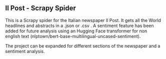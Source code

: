 ## Il Post - Scrapy Spider

This is a Scrapy spider for the Italian newspaper Il Post. It gets all the World headlines and abstracts in a .json or .csv . A sentiment feature has been added for future analysis using an Hugging Face transformer for non english text (nlptown/bert-base-multilingual-uncased-sentiment).

The project can be expanded for different sections of the newspaper and a sentiment analysis.